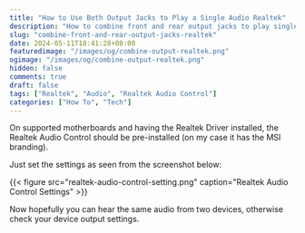 ```yaml
---
title: "How to Use Both Output Jacks to Play a Single Audio Realtek"
description: "How to combine front and rear output jacks to play single audio on Realtek"
slug: "combine-front-and-rear-output-jacks-realtek"
date: 2024-05-11T18:41:28+08:00
featuredimage: "/images/og/combine-output-realtek.png"
ogimage: "/images/og/combine-output-realtek.png"
hidden: false
comments: true
draft: false
tags: ["Realtek", "Audio", "Realtek Audio Control"]
categories: ["How To", "Tech"]
---
```

On supported motherboards and having the Realtek Driver installed, the Realtek Audio Control should be pre-installed (on my case it has the MSI branding).

Just set the settings as seen from the screenshot below:

{{< figure src="realtek-audio-control-setting.png" caption="Realtek Audio Control Settings" >}}

Now hopefully you can hear the same audio from two devices, otherwise check your device output settings.


